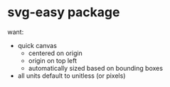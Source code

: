 # svg-easy package

want:

- quick canvas
    - centered on origin
    - origin on top left
    - automatically sized based on bounding boxes
- all units default to unitless (or pixels)
